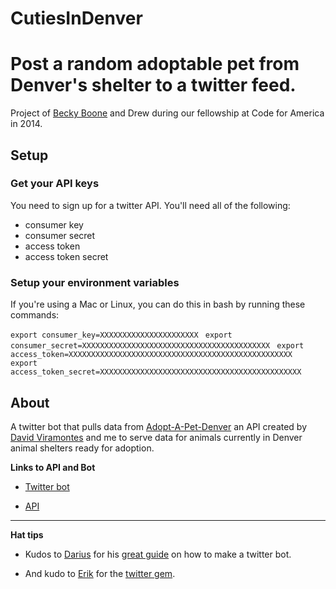 CutiesInDenver
==============

# Post a random adoptable pet from Denver's shelter to a twitter feed.

Project of [Becky Boone](https://github.com/boonrs) and Drew during our fellowship at Code for America in 2014.

## Setup

### Get your API keys

You need to sign up for a twitter API. You'll need all of the following:
* consumer key
* consumer secret
* access token
* access token secret

### Setup your environment variables

If you're using a Mac or Linux, you can do this in bash by running these commands:

`export consumer_key=XXXXXXXXXXXXXXXXXXXXXX `
`export consumer_secret=XXXXXXXXXXXXXXXXXXXXXXXXXXXXXXXXXXXXXXXXXX `
`export access_token=XXXXXXXXXXXXXXXXXXXXXXXXXXXXXXXXXXXXXXXXXXXXXXXXXX `
`export access_token_secret=XXXXXXXXXXXXXXXXXXXXXXXXXXXXXXXXXXXXXXXXXXXXX `


## About
A twitter bot that pulls data from [Adopt-A-Pet-Denver](https://github.com/dviramontes/Adopt-a-Pet-Denver) an API created by [David Viramontes](https://github.com/dviramontes/) and me to serve data for animals currently in Denver animal shelters ready for adoption.

**Links to API and Bot**

* [Twitter bot](http://twitter.com/CutiesInDenver)

* [API](http://adopt-a-pet-denver.herokuapp.com/api)

-----------------------

**Hat tips**

* Kudos to [Darius](https://github.com/dariusk) for his [great guide](http://tinysubversions.com/2013/09/how-to-make-a-twitter-bot/) on how to make a twitter bot.

* And kudo to [Erik](https://github.com/sferik/) for the [twitter gem](https://github.com/sferik/twitter).
